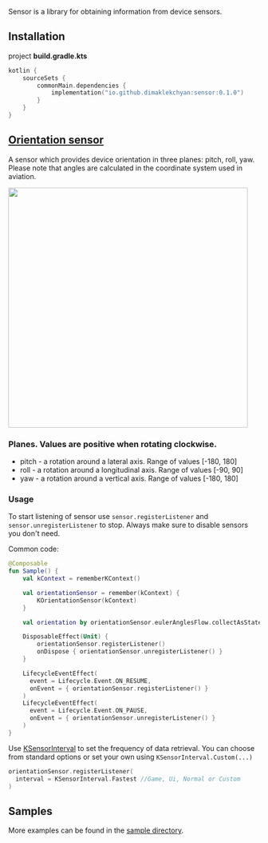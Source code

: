 Sensor is a library for obtaining information from device sensors.

## Installation
project **build.gradle.kts**
```kotlin
kotlin {
    sourceSets {
        commonMain.dependencies {
            implementation("io.github.dimaklekchyan:sensor:0.1.0")
        }
    }
}
```

## [Orientation sensor](../sensor/src/commonMain/kotlin/io/github/dimaklekchyan/sensor/KOrientationSensor.kt)
A sensor which provides device orientation in three planes: pitch, roll, yaw. 
Please note that angles are calculated in the coordinate system used in aviation.

<img src="../../docs/media/sensor.png" width="480" height="480">

### Planes. Values are positive when rotating clockwise.
* pitch - a rotation around a lateral axis. Range of values [-180, 180]
* roll - a rotation around a longitudinal axis. Range of values [-90, 90]
* yaw - a rotation around a vertical axis. Range of values [-180, 180]

### Usage
To start listening of sensor use `sensor.registerListener` and `sensor.unregisterListener` to stop.
Always make sure to disable sensors you don't need.

Common code:
```kotlin
@Composable
fun Sample() {
    val kContext = rememberKContext()

    val orientationSensor = remember(kContext) {
        KOrientationSensor(kContext)
    }

    val orientation by orientationSensor.eulerAnglesFlow.collectAsState()

    DisposableEffect(Unit) {
        orientationSensor.registerListener()
        onDispose { orientationSensor.unregisterListener() }
    }

    LifecycleEventEffect(
      event = Lifecycle.Event.ON_RESUME,
      onEvent = { orientationSensor.registerListener() }
    )
    LifecycleEventEffect(
      event = Lifecycle.Event.ON_PAUSE,
      onEvent = { orientationSensor.unregisterListener() }
    )
}
```

Use [KSensorInterval](../sensor/src/commonMain/kotlin/io/github/dimaklekchyan/sensor/KOrientationSensor.kt) to set the frequency of data retrieval.
You can choose from standard options or set your own using `KSensorInterval.Custom(...)`
```kotlin
orientationSensor.registerListener(
  interval = KSensorInterval.Fastest //Game, Ui, Normal or Custom
)
```

## Samples
More examples can be found in the [sample directory](../sample/shared/src/commonMain/kotlin/io/github/dimaklekchyan/sample/shared/Sample.kt).

